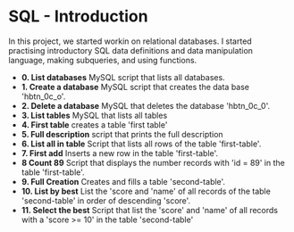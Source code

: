 # SQL - Introduction
In this project, we started workin on relational databases. I started practising introductory SQL data definitions and data manipulation language, making subqueries, and using functions.
* **0. List databases**
       MySQL script that lists all databases.
* **1. Create a database**
       MySQL script that creates the data base 'hbtn_0c_o'.
* **2. Delete a database**
       MySQL that deletes the database 'hbtn_0c_0'.
* **3. List tables**
       MySQL that lists all tables
* **4. First table**
       creates a table 'first table'
* **5. Full description**
       script that prints the full description
* **6. List all in table**
       Script that lists all rows of the table 'first-table'.
* **7. First add**
       Inserts a new row in the table 'first-table'.
* **8 Count 89**
      Script that displays the number records with 'id = 89' in the table 'first-table'.
* **9. Full Creation**
       Creates and fills a table 'second-table'.
* **10. List by best**
  	List the 'score and 'name' of all records of the table 'second-table' in order of descending 'score'.
* **11.	Select the best**
  	Script that list the 'score' and 'name' of all records with a 'score >= 10' in the table 'second-table'
